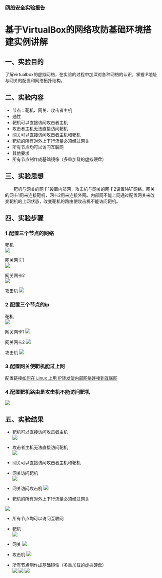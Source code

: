 ### 网络安全实验报告

# 基于VirtualBox的网络攻防基础环境搭建实例讲解

## 一、实验目的

了解virtualbox的虚拟网络，在实验的过程中加深对各种网络的认识，掌握IP地址与网关的配置和网络拓扑结构。

## 二、实验内容
* 节点：靶机、网关、攻击者主机
* 通性
 * 靶机可以直接访问攻击者主机
 * 攻击者主机无法直接访问靶机
 * 网关可以直接访问攻击者主机和靶机
 * 靶机的所有对外上下行流量必须经过网关
 * 所有节点均可以访问互联网
* 其他要求
 * 所有节点制作成基础镜像（多重加载的虚拟硬盘）
## 三、实验思想
　　靶机与网关的网卡1设置内部网，攻击机与网关的网卡2设置NAT网络。网关的网卡1用来连接靶机，网卡2用来连接外网。内部网不能上网通过配置网关来改变靶机的上网状态，改变靶机的路由使攻击机不能访问靶机。
## 四、实验步骤
### 1.配置三个节点的网络   
 
靶机   
![](https://i.imgur.com/85t7Btl.png)  
  
网关网卡1  
![](https://i.imgur.com/k0ajhZl.png)  
  
网关网卡2  
![](https://i.imgur.com/vQ883Jv.png)

攻击机
![](https://i.imgur.com/dFUKT6D.png)  

### 2.配置三个节点的ip  

靶机  
![](https://i.imgur.com/3WH5PqS.png)  

网关网卡1
![](https://i.imgur.com/fmRv3E5.png)

网关网卡2
![](https://i.imgur.com/lc3X4Dt.png)

攻击机
![](https://i.imgur.com/5XUHrBU.png)

### 3.配置网关使靶机能过上网  ![]()  

配置链接[如何在 Linux 上用 IP转发使内部网络连接到互联网](https://linux.cn/article-5595-1.html)  

### 4.配置靶机路由是攻击机不能访问靶机  
![](https://i.imgur.com/08aKSb9.png)  

## 五、实验结果

* 靶机可以直接访问攻击者主机  
 ![](https://i.imgur.com/hSIeZx0.png) 

* 攻击者主机无法直接访问靶机  
 ![](https://i.imgur.com/wYABDQz.png)
* 网关可以直接访问攻击者主机和靶机
 * 网关访问靶机   
![](https://i.imgur.com/Y46mDWl.png)

 * 网关访问攻击机
![](https://i.imgur.com/aA8Iudr.png)

* 靶机的所有对外上下行流量必须经过网关
  
![](https://i.imgur.com/7qKEcri.png)  



* 所有节点均可以访问互联网
 * 靶机  
![](https://i.imgur.com/uMjwgxS.png)

 * 网关
![](https://i.imgur.com/ARbYS7I.png)

 * 攻击机 
![](https://i.imgur.com/77A9S7m.png)

* 所有节点制作成基础镜像（多重加载的虚拟硬盘）  
![](https://i.imgur.com/bdq0HJU.png) 
![](https://i.imgur.com/Vn3luQr.png) 
![](https://i.imgur.com/rsZMkuj.png)

